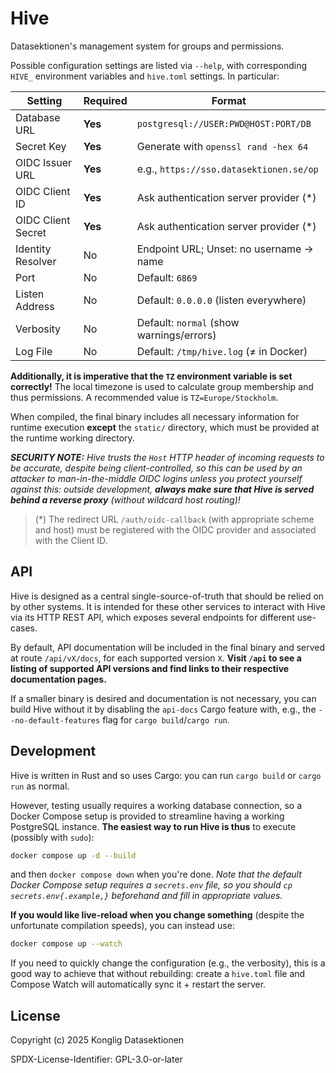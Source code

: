 # Hive

Datasektionen's management system for groups and permissions.

Possible configuration settings are listed via `--help`, with corresponding
`HIVE_` environment variables and `hive.toml` settings. In particular:

| **Setting**        | **Required** | **Format**                               |
| ------------------ | ------------ | ---------------------------------------- |
| Database URL       | **Yes**      | `postgresql://USER:PWD@HOST:PORT/DB`     |
| Secret Key         | **Yes**      | Generate with `openssl rand -hex 64`     |
| OIDC Issuer URL    | **Yes**      | e.g., `https://sso.datasektionen.se/op`  |
| OIDC Client ID     | **Yes**      | Ask authentication server provider (\*)  |
| OIDC Client Secret | **Yes**      | Ask authentication server provider (\*)  |
| Identity Resolver  | No           | Endpoint URL; Unset: no username -> name |
| Port               | No           | Default: `6869`                          |
| Listen Address     | No           | Default: `0.0.0.0` (listen everywhere)   |
| Verbosity          | No           | Default: `normal` (show warnings/errors) |
| Log File           | No           | Default: `/tmp/hive.log` (≠ in Docker)   |

**Additionally, it is imperative that the `TZ` environment variable is set
correctly!** The local timezone is used to calculate group membership and thus
permissions. A recommended value is `TZ=Europe/Stockholm`.

When compiled, the final binary includes all necessary information for runtime
execution **except** the `static/` directory, which must be provided at the
runtime working directory.

_**SECURITY NOTE:** Hive trusts the `Host` HTTP header of incoming requests to
be accurate, despite being client-controlled, so this can be used by an attacker
to man-in-the-middle OIDC logins unless you protect yourself against this:
outside development, **always make sure that Hive is served behind a reverse
proxy** (without wildcard host routing)!_

> (\*) The redirect URL `/auth/oidc-callback` (with appropriate scheme and host)
> must be registered with the OIDC provider and associated with the Client ID.

## API

Hive is designed as a central single-source-of-truth that should be relied on by
other systems. It is intended for these other services to interact with Hive via
its HTTP REST API, which exposes several endpoints for different use-cases.

By default, API documentation will be included in the final binary and served at
route `/api/vX/docs`, for each supported version `X`. **Visit `/api` to see a
listing of supported API versions and find links to their respective
documentation pages.**

If a smaller binary is desired and documentation is not necessary, you can build
Hive without it by disabling the `api-docs` Cargo feature with, e.g., the
`--no-default-features` flag for `cargo build`/`cargo run`.

## Development

Hive is written in Rust and so uses Cargo: you can run `cargo build` or
`cargo run` as normal.

However, testing usually requires a working database connection, so a Docker
Compose setup is provided to streamline having a working PostgreSQL instance.
**The easiest way to run Hive is thus** to execute (possibly with `sudo`):

```sh
docker compose up -d --build
```

and then `docker compose down` when you're done. _Note that the default Docker
Compose setup requires a `secrets.env` file, so you should
`cp secrets.env{.example,}` beforehand and fill in appropriate values._

**If you would like live-reload when you change something** (despite the
unfortunate compilation speeds), you can instead use:

```sh
docker compose up --watch
```

If you need to quickly change the configuration (e.g., the verbosity), this is a
good way to achieve that without rebuilding: create a `hive.toml` file and
Compose Watch will automatically sync it + restart the server.

## License

Copyright (c) 2025 Konglig Datasektionen

SPDX-License-Identifier: GPL-3.0-or-later
